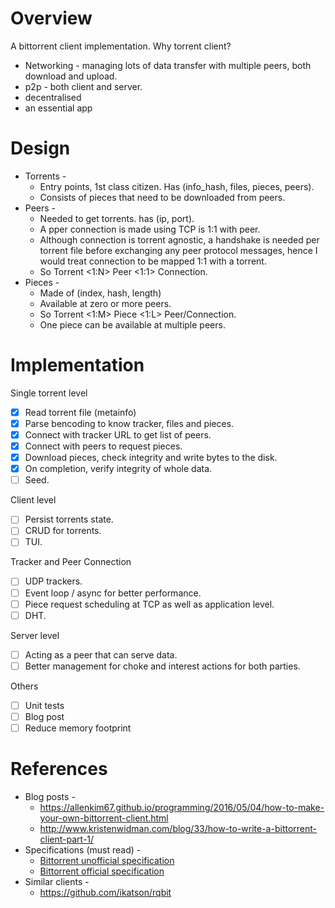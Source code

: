 # Overview
A bittorrent client implementation. Why torrent client? 
- Networking - managing lots of data transfer with multiple peers, both download and upload.
- p2p - both client and server.
- decentralised
- an essential app

# Design
- Torrents -
  - Entry points, 1st class citizen. Has (info_hash, files, pieces, peers).
  - Consists of pieces that need to be downloaded from peers.
- Peers -
  - Needed to get torrents. has (ip, port).
  - A pper connection is made using TCP is 1:1 with peer.
  - Although connection is torrent agnostic, a handshake is needed per torrent file before exchanging any peer protocol messages, hence I would treat connection to be mapped 1:1 with a torrent.
  - So Torrent <1:N> Peer <1:1> Connection.
- Pieces -
  - Made of (index, hash, length)
  - Available at zero or more peers.
  - So Torrent <1:M> Piece <1:L> Peer/Connection.
  - One piece can be available at multiple peers.

# Implementation
Single torrent level
- [x] Read torrent file (metainfo)
- [x] Parse bencoding to know tracker, files and pieces.
- [x] Connect with tracker URL to get list of peers.
- [x] Connect with peers to request pieces.
- [x] Download pieces, check integrity and write bytes to the disk.
- [x] On completion, verify integrity of whole data.
- [ ] Seed.

Client level
- [ ] Persist torrents state.
- [ ] CRUD for torrents.
- [ ] TUI.

Tracker and Peer Connection
- [ ] UDP trackers.
- [ ] Event loop / async for better performance.
- [ ] Piece request scheduling at TCP as well as application level.
- [ ] DHT.

Server level
- [ ] Acting as a peer that can serve data.
- [ ] Better management for choke and interest actions for both parties.

Others
- [ ] Unit tests
- [ ] Blog post
- [ ] Reduce memory footprint

# References
- Blog posts -
  - https://allenkim67.github.io/programming/2016/05/04/how-to-make-your-own-bittorrent-client.html
  - http://www.kristenwidman.com/blog/33/how-to-write-a-bittorrent-client-part-1/
- Specifications (must read) -
  - [Bittorrent unofficial specification](https://wiki.theory.org/BitTorrentSpecification#Identification)
  - [Bittorrent official specification](http://bittorrent.org/beps/bep_0003.html)
- Similar clients -
  - https://github.com/ikatson/rqbit
